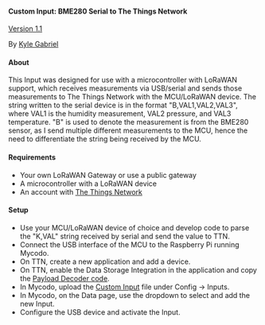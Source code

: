 #### Custom Input: BME280 Serial to The Things Network

[Version 1.1](https://github.com/kizniche/Mycodo-custom/blob/master/custom_inputs/bme280%20serial%20to%20ttn/CHANGELOG.md)

By [Kyle Gabriel](https://kylegabriel.com/)

#### About

This Input was designed for use with a microcontroller with LoRaWAN support, which receives measurements via 
USB/serial and sends those measurements to The Things Network with the MCU/LoRaWAN device. The string written to the 
serial device is in the format "B,VAL1,VAL2,VAL3", where VAL1 is the humidity measurement, VAL2 pressure, and VAL3 
temperature. "B" is used to denote the measurement is from the BME280 sensor, as I send multiple different 
measurements to the MCU, hence the need to differentiate the string being received by the MCU. 

#### Requirements

* Your own LoRaWAN Gateway or use a public gateway
* A microcontroller with a LoRaWAN device
* An account with [The Things Network](https://www.thethingsnetwork.org/)

#### Setup

* Use your MCU/LoRaWAN device of choice and develop code to parse the "K,VAL" string received by serial and send the value to TTN.
* Connect the USB interface of the MCU to the Raspberry Pi running Mycodo.
* On TTN, create a new application and add a device.
* On TTN, enable the Data Storage Integration in the application and copy the [Payload Decoder code](https://raw.githubusercontent.com/kizniche/Mycodo-custom/master/custom_inputs/bme280%20serial%20to%20ttn/payload_decoder_the_things_network_app.java).
* In Mycodo, upload the [Custom Input](https://raw.githubusercontent.com/kizniche/Mycodo-custom/master/custom_inputs/bme280%20serial%20to%20ttn/mycodo_custom_input_bme280_ttn.py) file under Config -> Inputs.
* In Mycodo, on the Data page, use the dropdown to select and add the new Input.
* Configure the USB device and activate the Input.
